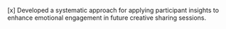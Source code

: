 [x] Developed a systematic approach for applying participant insights to enhance emotional engagement in future creative sharing sessions.